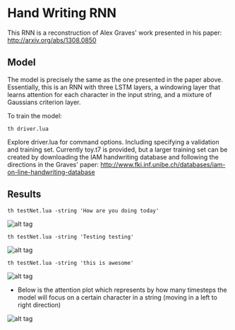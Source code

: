 # Hand Writing RNN

This RNN is a reconstruction of Alex Graves' work presented in his paper: http://arxiv.org/abs/1308.0850

## Model

The model is precisely the same as the one presented in the paper above. Essentially, this is an RNN with three
LSTM layers, a windowing layer that learns attention for each character in the input string, and a mixture of
Gaussians criterion layer.

To train the model:
```
th driver.lua 
```

Explore driver.lua for command options. Including specifying a validation and training set. Currently toy.t7 is provided, but a larger training set can be created by downloading the IAM handwriting database and following the directions in the Graves' paper: http://www.fki.inf.unibe.ch/databases/iam-on-line-handwriting-database

## Results
```
th testNet.lua -string 'How are you doing today'
```
![alt tag](https://github.com/jarmstrong2/handwritingnet/blob/master/samples/howareyoutoday.png)

```
th testNet.lua -string 'Testing testing'
```
![alt tag](https://github.com/jarmstrong2/handwritingnet/blob/master/samples/testingtesting.png)

```
th testNet.lua -string 'this is awesome'
```
![alt tag](https://github.com/jarmstrong2/handwritingnet/blob/master/samples/thisisawesome.png)

* Below is the attention plot which represents by how many timesteps the model will focus on a certain character in a string (moving in a left to right direction)

![alt tag](https://github.com/jarmstrong2/handwritingnet/blob/master/samples/thisisawesome_attention.png)
